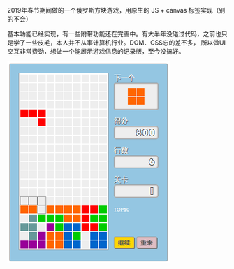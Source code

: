 2019年春节期间做的一个俄罗斯方块游戏，用原生的 JS + canvas 标签实现（别的不会）

基本功能已经实现，有一些附带功能还在完善中。有大半年没碰过代码，之前也只是学了一些皮毛，本人并不从事计算机行业。DOM、CSS忘的差不多，
所以做UI交互非常费劲，想做一个能展示游戏信息的记录版，至今没搞好。

![基本UI](https://github.com/zhangxiaoleipy/Tetris/blob/master/pic/top100.PNG)

